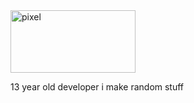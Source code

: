 
<img src="https://art.pixilart.com/2b3737735fdc8ad.gif" alt="pixel" width="200" height="100">

13 year old developer
i make random stuff
